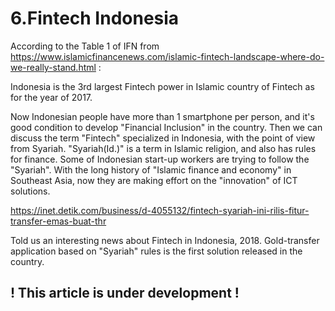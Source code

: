 # 6.Fintech Indonesia
According to the Table 1 of IFN from https://www.islamicfinancenews.com/islamic-fintech-landscape-where-do-we-really-stand.html :

Indonesia is the 3rd largest Fintech power in Islamic country of Fintech as for the year of 2017.

Now Indonesian people have more than 1 smartphone per person, and it's good condition to develop "Financial Inclusion" in the country. Then we can discuss the term "Fintech" specialized in Indonesia, with the point of view from Syariah.
"Syariah(Id.)" is a term in Islamic religion, and also has rules for finance. Some of Indonesian start-up workers are trying to follow the "Syariah".
With the long history of "Islamic finance and economy" in Southeast Asia, now they are making effort on the "innovation" of ICT solutions.

https://inet.detik.com/business/d-4055132/fintech-syariah-ini-rilis-fitur-transfer-emas-buat-thr

Told us an interesting news about Fintech in Indonesia, 2018. Gold-transfer application based on "Syariah" rules is the first solution released in the country.

## ! This article is under development !
